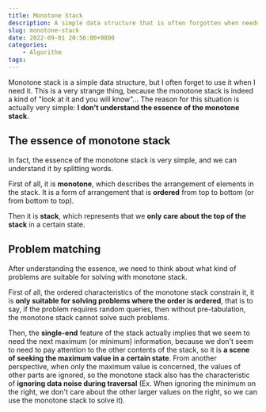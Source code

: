 ```yaml
---
title: Monotone Stack
description: A simple data structure that is often forgotten when needed
slug: monotone-stack
date: 2022-09-01 20:56:00+0800
categories:
    - Algorithm
tags:
---
```


Monotone stack is a simple data structure, but I often forget to use it when I need it.
This is a very strange thing, because the monotone stack is indeed a kind of "look at it and you will know"...
The reason for this situation is actually very simple: **I don't understand the essence of the monotone stack**.

## The essence of monotone stack

In fact, the essence of the monotone stack is very simple, and we can understand it by splitting words.

First of all, it is **monotone**, which describes the arrangement of elements in the stack.
It is a form of arrangement that is **ordered** from top to bottom (or from bottom to top).

Then it is **stack**, which represents that we **only care about the top of the stack** in a certain state.

## Problem matching

After understanding the essence, we need to think about what kind of problems are suitable for solving with monotone stack.

First of all, the ordered characteristics of the monotone stack constrain it, it is **only suitable for solving problems where the order is ordered**,
that is to say, if the problem requires random queries, then without pre-tabulation, the monotone stack cannot solve such problems.

Then, the **single-end** feature of the stack actually implies that we seem to need the next maximum (or minimum) information,
because we don't seem to need to pay attention to the other contents of the stack, so it is **a scene of seeking the maximum value in a certain state**.
From another perspective, when only the maximum value is concerned, the values of other parts are ignored,
so the monotone stack also has the characteristic of **ignoring data noise during traversal** (Ex. When ignoring the minimum on the right, we don't care about the other larger values on the right, so we can use the monotone stack to solve it).
